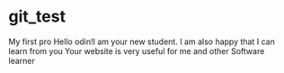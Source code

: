 # git_test
My first pro
Hello odin!I am your new student.
I am also happy that I can learn from you
Your website is very useful for me and other Software learner

